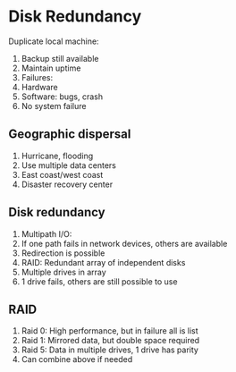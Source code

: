 # Disk Redundancy

Duplicate local machine:
1. Backup still available
1. Maintain uptime
1. Failures:
 1. Hardware
 1. Software: bugs, crash
1. No system failure

## Geographic dispersal

1. Hurricane, flooding
1. Use multiple data centers
1. East coast/west coast
1. Disaster recovery center

## Disk redundancy

1. Multipath I/O:
 1. If one path fails in network devices, others are available
 1. Redirection is possible
1. RAID: Redundant array of independent disks
 1. Multiple drives in array
 1. 1 drive fails, others are still possible to use

## RAID

1. Raid 0: High performance, but in failure all is list
1. Raid 1: Mirrored data, but double space required
1. Raid 5: Data in multiple drives, 1 drive has parity
1. Can combine above if needed
